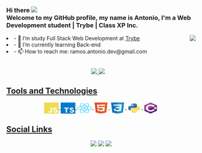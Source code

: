 <h3>
  Hi there <img src="https://raw.githubusercontent.com/kaueMarques/kaueMarques/master/hi.gif" width="20px">
  <br/>
  Welcome to my GitHub profile, my name is Antonio, I'm a Web Development student | Trybe | Class XP Inc.
</h3>


<div align="center">
  <img height="100px" align="right" src="https://theme.zdassets.com/theme_assets/9633455/9814df697eaf49815d7df109110815ff887b3457.png" />
  <div align="left" style="display: inline_block">
    <li>- 🔭 I’m study Full Stack Web Development at <a href="https://betrybe.com">Trybe</a></li>
    <li>- 🌱 I’m currently learning Back-end</li>
    <li>- 📫 How to reach me: ramos.antonio.dev@gmail.com</li>
  </div>
</div>

##
<div align="center">
  <div style="display: inline_block">
    <a href="https://github.com/ramos-antonio">
    <img height="450em" src="https://github-readme-stats.vercel.app/api?username=ramos-antonio&show_icons=true&theme=tokyonight&include_all_commits=true&count_private=true"/>
    <img height="178em" src="https://github-readme-stats.vercel.app/api/top-langs/?username=ramos-antonio&layout=compact&langs_count=7&theme=tokyonight"/>
  </div>
</div>


<h2>Tools and Technologies</h2>
<div align="center">
  <div style="display: inline_block">
    <img align="center" alt="Rafa-Js" height="30" width="40" src="https://raw.githubusercontent.com/devicons/devicon/master/icons/javascript/javascript-plain.svg">
    <img align="center" alt="Rafa-Ts" height="30" width="40" src="https://raw.githubusercontent.com/devicons/devicon/master/icons/typescript/typescript-plain.svg">
    <img align="center" alt="Rafa-React" height="30" width="40" src="https://raw.githubusercontent.com/devicons/devicon/master/icons/react/react-original.svg">
    <img align="center" alt="Rafa-HTML" height="30" width="40" src="https://raw.githubusercontent.com/devicons/devicon/master/icons/html5/html5-original.svg">
    <img align="center" alt="Rafa-CSS" height="30" width="40" src="https://raw.githubusercontent.com/devicons/devicon/master/icons/css3/css3-original.svg">
    <img align="center" alt="Rafa-Python" height="30" width="40" src="https://raw.githubusercontent.com/devicons/devicon/master/icons/python/python-original.svg">
    <img align="center" alt="Rafa-Csharp" height="30" width="40" src="https://raw.githubusercontent.com/devicons/devicon/master/icons/csharp/csharp-original.svg">
  </div>
</div>


<h2>Social Links</h2>
<div align="center">
  <div style="display: inline_block">
    <a href="https://instagram.com/acsramos01" target="_blank"><img src="https://img.shields.io/badge/-Instagram-%23E4405F?style=for-the-badge&logo=instagram&logoColor=white" target="_blank"></a>
    <a href = "mailto:ramos.antonio.dev@gmail.com"><img src="https://img.shields.io/badge/-Gmail-%23333?style=for-the-badge&logo=gmail&logoColor=white" target="_blank"></a>
    <a href="https://www.linkedin.com/in/antonio-carlos-ramos" target="_blank"><img src="https://img.shields.io/badge/-LinkedIn-%230077B5?style=for-the-badge&logo=linkedin&logoColor=white" target="_blank"></a>
  </div>
</div>  


 


<!--
**ramos-antonio/ramos-antonio** is a ✨ _special_ ✨ repository because its `README.md` (this file) appears on your GitHub profile.

Here are some ideas to get you started:

- 🔭 I’m currently working on ...
- 🌱 I’m currently learning ...
- 👯 I’m looking to collaborate on ...
- 🤔 I’m looking for help with ...
- 💬 Ask me about ...
- 📫 How to reach me: ...
- 😄 Pronouns: ...
- ⚡ Fun fact: ...
-->
